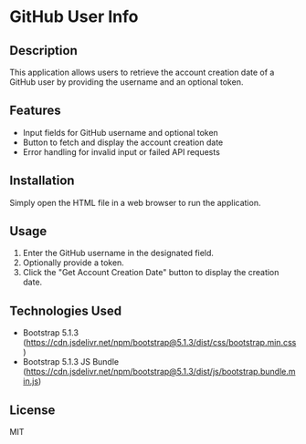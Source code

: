 # GitHub User Info

## Description
This application allows users to retrieve the account creation date of a GitHub user by providing the username and an optional token.

## Features
- Input fields for GitHub username and optional token
- Button to fetch and display the account creation date
- Error handling for invalid input or failed API requests

## Installation
Simply open the HTML file in a web browser to run the application.

## Usage
1. Enter the GitHub username in the designated field.
2. Optionally provide a token.
3. Click the "Get Account Creation Date" button to display the creation date.

## Technologies Used
- Bootstrap 5.1.3 (https://cdn.jsdelivr.net/npm/bootstrap@5.1.3/dist/css/bootstrap.min.css)
- Bootstrap 5.1.3 JS Bundle (https://cdn.jsdelivr.net/npm/bootstrap@5.1.3/dist/js/bootstrap.bundle.min.js)

## License
MIT